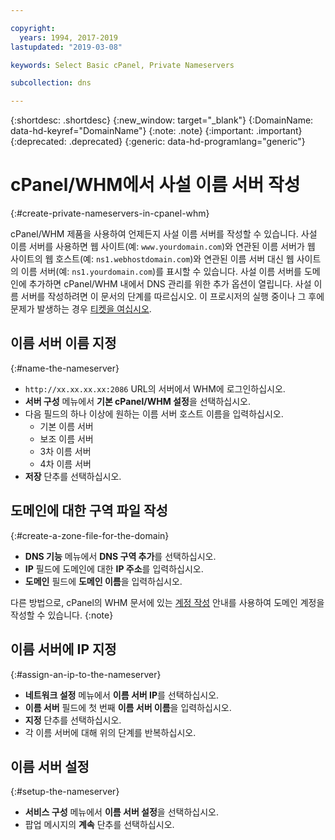 ```yaml
---

copyright:
  years: 1994, 2017-2019
lastupdated: "2019-03-08"

keywords: Select Basic cPanel, Private Nameservers

subcollection: dns

---
```



{:shortdesc: .shortdesc}
{:new_window: target="_blank"}
{:DomainName: data-hd-keyref="DomainName"}
{:note: .note}
{:important: .important}
{:deprecated: .deprecated}
{:generic: data-hd-programlang="generic"}

# cPanel/WHM에서 사설 이름 서버 작성
{:#create-private-nameservers-in-cpanel-whm}

cPanel/WHM 제품을 사용하여 언제든지 사설 이름 서버를 작성할 수 있습니다. 사설 이름 서버를 사용하면 웹 사이트(예: `www.yourdomain.com`)와 연관된 이름 서버가 웹 사이트의 웹 호스트(예: `ns1.webhostdomain.com`)와 연관된 이름 서버 대신 웹 사이트의 이름 서버(예: `ns1.yourdomain.com`)를 표시할 수 있습니다. 사설 이름 서버를 도메인에 추가하면 cPanel/WHM 내에서 DNS 관리를 위한 추가 옵션이 열립니다. 사설 이름 서버를 작성하려면 이 문서의 단계를 따르십시오. 이 프로시저의 실행 중이나 그 후에 문제가 발생하는 경우 [티켓을 여십시오](/docs/get-support?topic=get-support-getting-customer-support).

## 이름 서버 이름 지정
{:#name-the-nameserver}

* `http://xx.xx.xx.xx:2086` URL의 서버에서 WHM에 로그인하십시오.
* **서버 구성** 메뉴에서 **기본 cPanel/WHM 설정**을 선택하십시오.
* 다음 필드의 하나 이상에 원하는 이름 서버 호스트 이름을 입력하십시오.
  * 기본 이름 서버
  * 보조 이름 서버
  * 3차 이름 서버
  * 4차 이름 서버
* **저장** 단추를 선택하십시오.

## 도메인에 대한 구역 파일 작성
{:#create-a-zone-file-for-the-domain}

* **DNS 기능** 메뉴에서 **DNS 구역 추가**를 선택하십시오.
* **IP** 필드에 도메인에 대한 **IP 주소**를 입력하십시오.
* **도메인** 필드에 **도메인 이름**을 입력하십시오.

다른 방법으로, cPanel의 WHM 문서에 있는 [계정 작성](https://docs.cpanel.net/display/70Docs/Create+a+New+Account) 안내를 사용하여 도메인 계정을 작성할 수 있습니다.
{:note}

## 이름 서버에 IP 지정
{:#assign-an-ip-to-the-nameserver}

* **네트워크 설정** 메뉴에서 **이름 서버 IP**를 선택하십시오.
* **이름 서버** 필드에 첫 번째 **이름 서버 이름**을 입력하십시오.
* **지정** 단추를 선택하십시오.
* 각 이름 서버에 대해 위의 단계를 반복하십시오.

## 이름 서버 설정
{:#setup-the-nameserver}

* **서비스 구성** 메뉴에서 **이름 서버 설정**을 선택하십시오.
* 팝업 메시지의 **계속** 단추를 선택하십시오.
